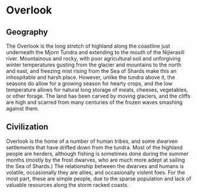 # Overlook

## Geography 

The Overlook is the long stretch of highland along the coastline just underneath the Mjorn Tundra and extending to the mouth of the Nijierasill river. Mountainous and rocky, with poor agricultural soil and unforgiving winter temperatures gusting from the glacier and mountains to the north and east, and freezing mist rising from the Sea of Shards make this an inhospitable and harsh place. However, unlike the tundra above it, the seasons do allow for a growing season for hearty crops, and the low temperature allows for natural long storage of meats, cheeses, vegetables, or other forage. The land has been carved by moving glaciers, and the cliffs are high and scarred from many centuries of the frozen waves smashing against them.

## Civilization

Overlook is the home of a number of human tribes, and some dwarven settlements that have drifted down from the tundra. Most of the highland people are herders, although fishing is sometimes done during the summer months (mostly by the frost dwarves, who are much more adept at sailing the Sea of Shards.) The relationship between the dwarves and humans is volatile, occasionally they are allies, and occasionally violent foes. For the most part, these are simple people, due to the sparse population and lack of valuable resources along the storm racked coasts.